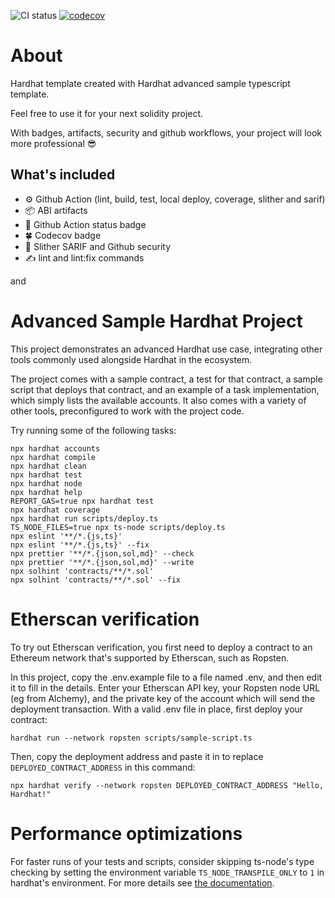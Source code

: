 ![CI status](https://github.com/glinda93/hardhat-typescript-template/actions/workflows/main.yml/badge.svg)
[![codecov](https://codecov.io/gh/glinda93/hardhat-typescript-template/branch/master/graph/badge.svg?token=7Q0ZQ5EQ4U)](https://codecov.io/gh/glinda93/hardhat-typescript-template)

# About

Hardhat template created with Hardhat advanced sample typescript template.

Feel free to use it for your next solidity project.

With badges, artifacts, security and github workflows, your project will look more professional :sunglasses:

## What's included

- :gear: Github Action (lint, build, test, local deploy, coverage, slither and sarif)
- :package: ABI artifacts
- :rocket: Github Action status badge
- :four_leaf_clover: Codecov badge
- :snake: Slither SARIF and Github security
- :writing_hand: lint and lint:fix commands

and

# Advanced Sample Hardhat Project

This project demonstrates an advanced Hardhat use case, integrating other tools commonly used alongside Hardhat in the ecosystem.

The project comes with a sample contract, a test for that contract, a sample script that deploys that contract, and an example of a task implementation, which simply lists the available accounts. It also comes with a variety of other tools, preconfigured to work with the project code.

Try running some of the following tasks:

```shell
npx hardhat accounts
npx hardhat compile
npx hardhat clean
npx hardhat test
npx hardhat node
npx hardhat help
REPORT_GAS=true npx hardhat test
npx hardhat coverage
npx hardhat run scripts/deploy.ts
TS_NODE_FILES=true npx ts-node scripts/deploy.ts
npx eslint '**/*.{js,ts}'
npx eslint '**/*.{js,ts}' --fix
npx prettier '**/*.{json,sol,md}' --check
npx prettier '**/*.{json,sol,md}' --write
npx solhint 'contracts/**/*.sol'
npx solhint 'contracts/**/*.sol' --fix
```

# Etherscan verification

To try out Etherscan verification, you first need to deploy a contract to an Ethereum network that's supported by Etherscan, such as Ropsten.

In this project, copy the .env.example file to a file named .env, and then edit it to fill in the details. Enter your Etherscan API key, your Ropsten node URL (eg from Alchemy), and the private key of the account which will send the deployment transaction. With a valid .env file in place, first deploy your contract:

```shell
hardhat run --network ropsten scripts/sample-script.ts
```

Then, copy the deployment address and paste it in to replace `DEPLOYED_CONTRACT_ADDRESS` in this command:

```shell
npx hardhat verify --network ropsten DEPLOYED_CONTRACT_ADDRESS "Hello, Hardhat!"
```

# Performance optimizations

For faster runs of your tests and scripts, consider skipping ts-node's type checking by setting the environment variable `TS_NODE_TRANSPILE_ONLY` to `1` in hardhat's environment. For more details see [the documentation](https://hardhat.org/guides/typescript.html#performance-optimizations).
